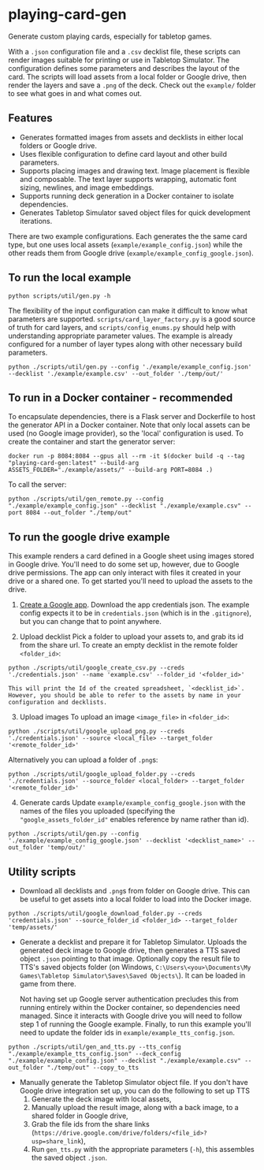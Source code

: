 # playing-card-gen
Generate custom playing cards, especially for tabletop games.

With a `.json` configuration file and a `.csv` decklist file, these scripts can render images suitable for printing or use in Tabletop Simulator. The configuration defines some parameters and describes the layout of the card. The scripts will load assets from a local folder or Google drive, then render the layers and save a `.png` of the deck. Check out the `example/` folder to see what goes in and what comes out.

## Features
- Generates formatted images from assets and decklists in either local folders or Google drive.
- Uses flexible configuration to define card layout and other build parameters.
- Supports placing images and drawing text. Image placement is flexible and composable. The text layer supports wrapping, automatic font sizing, newlines, and image embeddings.
- Supports running deck generation in a Docker container to isolate dependencies.
- Generates Tabletop Simulator saved object files for quick development iterations.

There are two example configurations. Each generates the the same card type, but one uses local assets (`example/example_config.json`) while the other reads them from Google drive (`example/example_config_google.json`).

## To run the local example
```
python scripts/util/gen.py -h
```
The flexibility of the input configuration can make it difficult to know what parameters are supported. `scripts/card_layer_factory.py` is a good source of truth for card layers, and `scripts/config_enums.py` should help with understanding appropriate parameter values. The example is already configured for a number of layer types along with other necessary build parameters.
```
python ./scripts/util/gen.py --config './example/example_config.json' --decklist './example/example.csv' --out_folder './temp/out/'
```

## To run in a Docker container - recommended
To encapsulate dependencies, there is a Flask server and Dockerfile to host the generator API in a Docker container. Note that only local assets can be used (no Google image provider), so the 'local' configuration is used.
To create the container and start the generator server:
```
docker run -p 8084:8084 --gpus all --rm -it $(docker build -q --tag "playing-card-gen:latest" --build-arg ASSETS_FOLDER="./example/assets/" --build-arg PORT=8084 .)
```
To call the server:
```
python ./scripts/util/gen_remote.py --config "./example/example_config.json" --decklist "./example/example.csv" --port 8084 --out_folder "./temp/out"
```

## To run the google drive example
This example renders a card defined in a Google sheet using images stored in Google drive. You'll need to do some set up, however, due to Google drive permissions. The app can only interact with files it created in your drive or a shared one. To get started you'll need to upload the assets to the drive.

1. [Create a Google app](https://console.developers.google.com/).
Download the app credentials json. The example config expects it to be in `credentials.json` (which is in the `.gitignore`), but you can change that to point anywhere.

2. Upload decklist
Pick a folder to upload your assets to, and grab its id from the share url. To create an empty decklist in the remote folder `<folder_id>`:
```
python ./scripts/util/google_create_csv.py --creds './credentials.json' --name 'example.csv' --folder_id '<folder_id>'
```
    This will print the Id of the created spreadsheet, `<decklist_id>`. However, you should be able to refer to the assets by name in your configuration and decklists.

3. Upload images
To upload an image `<image_file>` in `<folder_id>`:
```
python ./scripts/util/google_upload_png.py --creds './credentials.json' --source <local_file> --target_folder '<remote_folder_id>'
```
Alternatively you can upload a folder of `.png`s:
```
python ./scripts/util/google_upload_folder.py --creds './credentials.json' --source_folder <local_folder> --target_folder '<remote_folder_id>'
```

4. Generate cards
Update `example/example_config_google.json` with the names of the files you uploaded (specifying the `"google_assets_folder_id"` enables reference by name rather than id).
```
python ./scripts/util/gen.py --config './example/example_config_google.json' --decklist '<decklist_name>' --out_folder 'temp/out/'
```

## Utility scripts
- Download all decklists and `.png`s from folder on Google drive. This can be useful to get assets into a local folder to load into the Docker image.
```
python ./scripts/util/google_download_folder.py --creds 'credentials.json' --source_folder_id <folder_id> --target_folder 'temp/assets/'
```

- Generate a decklist and prepare it for Tabletop Simulator. Uploads the generated deck image to Google drive, then generates a TTS saved object `.json` pointing to that image. Optionally copy the result file to TTS's saved objects folder (on Windows, `C:\Users\<you>\Documents\My Games\Tabletop Simulator\Saves\Saved Objects\`). It can be loaded in game from there.

    Not having set up Google server authentication precludes this from running entirely within the Docker container, so dependencies need managed. Since it interacts with Google drive you will need to follow step 1 of running the Google example. Finally, to run this example you'll need to update the folder ids in `example/example_tts_config.json`.
```
python ./scripts/util/gen_and_tts.py --tts_config "./example/example_tts_config.json" --deck_config "./example/example_config.json" --decklist "./example/example.csv" --out_folder "./temp/out" --copy_to_tts
```

- Manually generate the Tabletop Simulator object file. If you don't have Google drive integration set up, you can do the following to set up TTS
    1. Generate the deck image with local assets,
    2. Manually upload the result image, along with a back image, to a shared folder in Google drive,
    3. Grab the file ids from the share links (`https://drive.google.com/drive/folders/<file_id>?usp=share_link`),
    4. Run `gen_tts.py` with the appropriate parameters (`-h`), this assembles the saved object `.json`.
